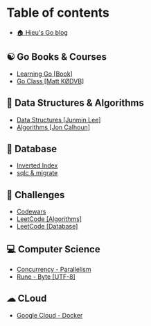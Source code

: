 # Table of contents

* [🏠 Hieu's Go blog](README.md)

## ☯ Go Books & Courses

* [Learning Go \[Book\]](go-books-and-courses/learning-go.md)
* [Go Class \[Matt KØDVB\]](go-books-and-courses/go-class.md)

## 💸 Data Structures & Algorithms

* [Data Structures \[Junmin Lee\]](data-structures-and-algorithms/data-structures-algorithms.md)
* [Algorithms \[Jon Calhoun\]](data-structures-and-algorithms/algorithms-jon-calhoun.md)

## 🌠 Database

* [Inverted Index](database/inverted-index.md)
* [sqlc & migrate](database/sqlc-and-migrate.md)

## 🏅 Challenges

* [Codewars](challenges/codewars.md)
* [LeetCode \[Algorithms\]](challenges/leetcode-algorithms.md)
* [LeetCode \[Database\]](challenges/leetcode-database.md)

## 💻 Computer Science

* [Concurrency - Parallelism](computer-science/concurrency-parallelism.md)
* [Rune - Byte \[UTF-8\]](computer-science/rune-byte-utf-8.md)

## ☁ CLoud

* [Google Cloud - Docker](cloud/google-cloud-docker.md)
